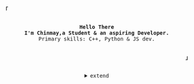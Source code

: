 <!--
<!-- Inspiration https://github.com/rxyhn -->
<!-- Profile -->
<p align="left"><strong><samp>「</samp></strong></p>
    <p align="center">
      <samp><br>
            <b>
            Hello There
        <br>
            I'm Chinmay,a Student & an aspiring Developer. 
            </b>
        <br>
          Primary skills: C++, Python & JS dev.
        <br>
      </samp><br>
    </p>
<p align="right"><strong><samp>」</samp></strong></p>
<br>

<details align="center">
<summary><samp>extend</samp></summary>
<h2></h2><br>

<!-- Contact Me -->
<p align="center">
    <samp>
        <a href="mailto:mavenal2143@gmail.com" target="_blank"><img alt="Gmail" src="https://img.shields.io/badge/Gmail-D14836?style=for-the-badge&logo=gmail&logoColor=white"></a>
        <a href="https://www.linkedin.com/in/chinmay-joshi-b676961aa/" target="_blank"><img style="width:100px ;" alt="LinkedIn" src="https://www.tmf-group.com/-/media/images/logos/case-study-logos/linkedin.png"></a>
      <h2></h2><br>
    </samp>
</p>
